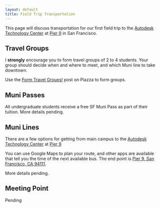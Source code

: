 ```yaml
---
layout: default
title: Field Trip Transportation
---
```


This page will discuss transportation for our first field trip to the [Autodesk Technology Center](https://www.autodesk.com/technology-centers/san-francisco) at [Pier 9](https://goo.gl/maps/wqvHYxgA9iTirKtp9) in San Francisco.

## Travel Groups

I **strongly** encourage you to form travel groups of 2 to 4 students. Your group should decide when and where to meet, and which Muni line to take downtown.

Use the [Form Travel Groups!](#) post on Piazza to form groups.

## Muni Passes

All undergraduate students receive a free SF Muni Pass as part of their tuition. More details pending.

## Muni Lines

There are a few options for getting from main campus to the [Autodesk Technology Center](https://www.autodesk.com/technology-centers/san-francisco) at [Pier 9](https://goo.gl/maps/wqvHYxgA9iTirKtp9)

You can use Google Maps to plan your route, and other apps are available that tell you the time of the next available bus. The end point is [Pier 9, San Francisco, CA 94111](https://goo.gl/maps/wqvHYxgA9iTirKtp9).

More details pending.

## Meeting Point

Pending
